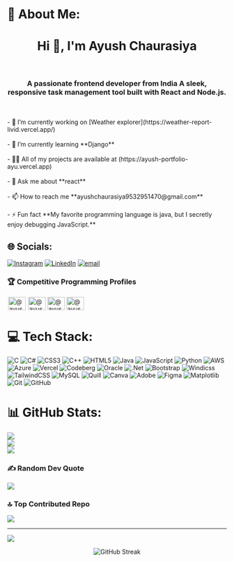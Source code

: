 # 💫 About Me:
<h1 align="center">Hi 👋, I'm Ayush Chaurasiya</h1><br><h3 align="center">A passionate frontend developer from India A sleek, responsive task management tool built with React and Node.js.</h3><br><br>- 🔭 I’m currently working on [Weather explorer](https://weather-report-livid.vercel.app/)<br><br>- 🌱 I’m currently learning **Django**<br><br>- 👨‍💻 All of my projects are available at (https://ayush-portfolio-ayu.vercel.app)<br><br>- 💬 Ask me about **react**<br><br>- 📫 How to reach me **ayushchaurasiya9532951470@gmail.com**<br><br>- ⚡ Fun fact **My favorite programming language is java, but I secretly enjoy debugging JavaScript.**


## 🌐 Socials:
[![Instagram](https://img.shields.io/badge/Instagram-%23E4405F.svg?logo=Instagram&logoColor=white)](https://instagram.com/_ayush_chaurasiya) [![LinkedIn](https://img.shields.io/badge/LinkedIn-%230077B5.svg?logo=linkedin&logoColor=white)](https://linkedin.com/in/ayush_chaurasiya) [![email](https://img.shields.io/badge/Email-D14836?logo=gmail&logoColor=white)](mailto:ayushchaurasiya9532951470@gmail.com) 


<h3 align="left">🏆 Competitive Programming Profiles</h3>
<p align="left">

<a href="https://www.codechef.com/users/ayush_1102" target="blank"><img style="background-color: white; padding: 2px" align="center" src="https://cdn.jsdelivr.net/npm/simple-icons@3.1.0/icons/codechef.svg" alt="@ayushchaurasiya" height="30" width="40" /></a>
<a href="https://www.hackerrank.com/profile/Ayushchaurasiya" target="blank"><img align="center" src="https://raw.githubusercontent.com/rahuldkjain/github-profile-readme-generator/master/src/images/icons/Social/hackerrank.svg" alt="@ayushchaurasiya" height="30" width="40" /></a>
<a href="https://codeforces.com/profile/Ayush_chaurasiya" target="blank"><img align="center" src="https://raw.githubusercontent.com/rahuldkjain/github-profile-readme-generator/master/src/images/icons/Social/codeforces.svg" alt="@ayushchaurasiya" height="30" width="40" /></a>
<a href="https://leetcode.com/u/ayush_8826/" target="blank"><img align="center" src="https://raw.githubusercontent.com/rahuldkjain/github-profile-readme-generator/master/src/images/icons/Social/leet-code.svg" alt="@ayushchaurasiya" height="30" width="40" /></a>
</p>

# 💻 Tech Stack:
![C](https://img.shields.io/badge/c-%2300599C.svg?style=for-the-badge&logo=c&logoColor=white) ![C#](https://img.shields.io/badge/c%23-%23239120.svg?style=for-the-badge&logo=csharp&logoColor=white) ![CSS3](https://img.shields.io/badge/css3-%231572B6.svg?style=for-the-badge&logo=css3&logoColor=white) ![C++](https://img.shields.io/badge/c++-%2300599C.svg?style=for-the-badge&logo=c%2B%2B&logoColor=white) ![HTML5](https://img.shields.io/badge/html5-%23E34F26.svg?style=for-the-badge&logo=html5&logoColor=white) ![Java](https://img.shields.io/badge/java-%23ED8B00.svg?style=for-the-badge&logo=openjdk&logoColor=white) ![JavaScript](https://img.shields.io/badge/javascript-%23323330.svg?style=for-the-badge&logo=javascript&logoColor=%23F7DF1E) ![Python](https://img.shields.io/badge/python-3670A0?style=for-the-badge&logo=python&logoColor=ffdd54) ![AWS](https://img.shields.io/badge/AWS-%23FF9900.svg?style=for-the-badge&logo=amazon-aws&logoColor=white) ![Azure](https://img.shields.io/badge/azure-%230072C6.svg?style=for-the-badge&logo=microsoftazure&logoColor=white) ![Vercel](https://img.shields.io/badge/vercel-%23000000.svg?style=for-the-badge&logo=vercel&logoColor=white) ![Codeberg](https://img.shields.io/badge/Codeberg-2185D0?style=for-the-badge&logo=Codeberg&logoColor=white) ![Oracle](https://img.shields.io/badge/Oracle-F80000?style=for-the-badge&logo=oracle&logoColor=white) ![.Net](https://img.shields.io/badge/.NET-5C2D91?style=for-the-badge&logo=.net&logoColor=white) ![Bootstrap](https://img.shields.io/badge/bootstrap-%238511FA.svg?style=for-the-badge&logo=bootstrap&logoColor=white) ![Windicss](https://img.shields.io/badge/windicss-48B0F1.svg?style=for-the-badge&logo=windi-css&logoColor=white) ![TailwindCSS](https://img.shields.io/badge/tailwindcss-%2338B2AC.svg?style=for-the-badge&logo=tailwind-css&logoColor=white) ![MySQL](https://img.shields.io/badge/mysql-4479A1.svg?style=for-the-badge&logo=mysql&logoColor=white) ![Quill](https://img.shields.io/badge/Quill-52B0E7?style=for-the-badge&logo=apache&logoColor=white) ![Canva](https://img.shields.io/badge/Canva-%2300C4CC.svg?style=for-the-badge&logo=Canva&logoColor=white) ![Adobe](https://img.shields.io/badge/adobe-%23FF0000.svg?style=for-the-badge&logo=adobe&logoColor=white) ![Figma](https://img.shields.io/badge/figma-%23F24E1E.svg?style=for-the-badge&logo=figma&logoColor=white) ![Matplotlib](https://img.shields.io/badge/Matplotlib-%23ffffff.svg?style=for-the-badge&logo=Matplotlib&logoColor=black) ![Git](https://img.shields.io/badge/git-%23F05033.svg?style=for-the-badge&logo=git&logoColor=white) ![GitHub](https://img.shields.io/badge/github-%23121011.svg?style=for-the-badge&logo=github&logoColor=white)
# 📊 GitHub Stats:
![](https://github-readme-stats.vercel.app/api?username=chaurasiya-ayush&theme=dark&hide_border=false&include_all_commits=false&count_private=false)<br/>
![](https://github-readme-streak-stats.herokuapp.com/?user=chaurasiya-ayush&theme=dark&hide_border=false)<br/>
![](https://github-readme-stats.vercel.app/api/top-langs/?username=chaurasiya-ayush&theme=dark&hide_border=false&include_all_commits=false&count_private=false&layout=compact)

### ✍️ Random Dev Quote
![](https://quotes-github-readme.vercel.app/api?type=horizontal&theme=merko)

### 🔝 Top Contributed Repo
![](https://github-contributor-stats.vercel.app/api?username=chaurasiya-ayush&limit=5&theme=dark&combine_all_yearly_contributions=true)

---
[![](https://visitcount.itsvg.in/api?id=chaurasiya-ayush&icon=0&color=0)](https://visitcount.itsvg.in)
<p align="center">
  <img src="https://streak-stats.demolab.com/?user=chaurasiya-ayush&theme=radical" alt="GitHub Streak" />
</p>
